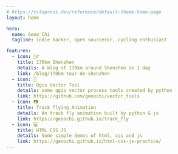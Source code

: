 ```yaml
---
# https://vitepress.dev/reference/default-theme-home-page
layout: home

hero:
  name: Geoo Chi
  tagline: indie hacker, open sourceror, cycling enthusiast

features:
  - icon: 🚴‍♂️
    title: 170km Shenzhen
    details: A blog of 170km around Shenzhen in 1 day
    link: /blog/170km-tour-de-shenzhen
  - icon: 🔨
    title: Qgis Vector Tool
    details: some qgis vector process tools created by python
    link: https://github.com/geoochi/vector_tools
  - icon: 📷
    title: Track flying Animation
    details: An track fly animation built by python & js
    link: https://geoochi.github.io/track_fly
  - icon: 💻
    title: HTML CSS JS
    details: Some simple demos of html, css and js
    link: https://geoochi.github.io/html-css-js-practice/
---
```

